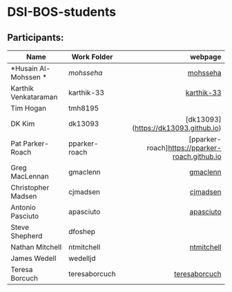 # DSI-BOS-students


## Participants:

|Name                 | Work Folder | webpage                                  |
|---------------------|-------------|--------------------------------------:   |
|*Husain Al-Mohssen * | *mohsseha*  |[mohsseha](https://mohsseha.github.io)    |
|Karthik Venkataraman | karthik-33  |[karthik-33](https://karthik-33.github.io)|
|Tim Hogan            | tmh8195     |                                          |
|DK Kim               | dk13093     |[dk13093] (https://dk13093.github.io)     |
|Pat Parker-Roach     | pparker-roach| [pparker-roach]https://pparker-roach.github.io         |
|Greg MacLennan       | gmaclenn    |[gmaclenn](https://gmaclenn.github.io)    |
|Christopher Madsen   | cjmadsen    |[cjmadsen](https://cjmadsen.github.io)    |
|Antonio Pasciuto     | apasciuto   |[apasciuto](https://apasciuto.github.io)  |
|Steve Shepherd       | dfoshep     |                                          |
|Nathan Mitchell      | ntmitchell  |[ntmitchell](https://ntmitchell.github.io)|
|James Wedell         | wedelljd    |                                          |
|Teresa Borcuch|teresaborcuch |[teresaborcuch](https://teresaborcuch.github.io)|
